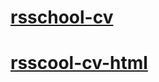 # [rsschool-cv](https://kirabelo.github.io/rsschool-cv/cv)

# [rsscool-cv-html](https://kirabelo.github.io/rsschool-cv/)
